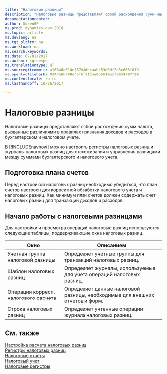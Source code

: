 ```yaml
---
title: "Налоговые разницы"
description: "Налоговые разницы представляют собой расхождения сумм налога, вызванные различиями в правилах признания доходов и расходов в бухгалтерском и налоговом учете."
documentationcenter: 
author: SorenGP
ms.prod: dynamics-nav-2018
ms.topic: article
ms.devlang: na
ms.tgt_pltfrm: na
ms.workload: na
ms.search.keywords: 
ms.date: 07/01/2017
ms.author: sgroespe
ms.translationtype: HT
ms.sourcegitcommit: a16640e014e157d4dbcaabc53d0df2d3e063f8f9
ms.openlocfilehash: 0447a6b769e4bf6f112ae0bb510a1fe0a8707f00
ms.contentlocale: ru-ru
ms.lasthandoff: 10/26/2017

---
```

# <a name="tax-differences"></a>Налоговые разницы
Налоговые разницы представляют собой расхождения сумм налога, вызванные различиями в правилах признания доходов и расходов в бухгалтерском и налоговом учете.  

В [!INCLUDE[navnow](../../includes/navnow_md.md)] можно настроить регистры налоговых разниц и журналы налоговых разниц для отслеживания и управления разницами между суммами бухгалтерского и налогового учета.  

## <a name="preparing-the-chart-of-accounts"></a>Подготовка плана счетов  
Перед настройкой налоговых разниц необходимо убедиться, что план счетов настроен для корректной обработки налогового учета и налоговых разниц. Как минимум план счетов должен содержать счет налоговых разниц для транзакций доходов и расходов.  

## <a name="getting-started-with-tax-differences"></a>Начало работы с налоговыми разницами  
Для настройки и просмотра операций налоговые разниц используются следующие таблицы, поддерживающие окна налоговых разниц.  

|Окно|Описанием|  
|------------|---------------------------------------|  
|Учетная группа налоговой разницы|Определяет учетные группы для транзакций налоговых разниц.|  
|Шаблон налоговых разниц|Определяет журналы, используемые для учета операций налоговых разниц.|  
|Операция корресп. налогового расчета|Определяет данные налоговой разницы, необходимые для внешних отчетов и форм.|  
|Строка налоговых разниц|Определяет учтенные операции журнала налоговых разниц.|  

## <a name="see-also"></a>См. также  
 [Настройка расчета налоговых разниц](setting-up-tax-difference-calculation.md)   
 [Регистры налоговых разниц](tax-difference-registers.md)   
 [Налоговые отчеты](assetId:///e42ca8e7-1cee-4fb8-9f71-e596f29cabc3)   
 [Налоговый учет](tax-accounting.md)   
 [Налоговые регистры](tax-registers.md)

